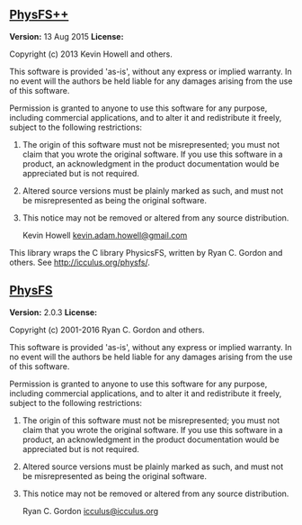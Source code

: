 [**PhysFS++**](https://github.com/kahowell/physfs-cpp)
---------

**Version:** 13 Aug 2015
**License:**

Copyright (c) 2013 Kevin Howell and others.

   This software is provided 'as-is', without any express or implied warranty.
   In no event will the authors be held liable for any damages arising from
   the use of this software.

   Permission is granted to anyone to use this software for any purpose,
   including commercial applications, and to alter it and redistribute it
   freely, subject to the following restrictions:

   1. The origin of this software must not be misrepresented; you must not
   claim that you wrote the original software. If you use this software in a
   product, an acknowledgment in the product documentation would be
   appreciated but is not required.

   2. Altered source versions must be plainly marked as such, and must not be
   misrepresented as being the original software.

   3. This notice may not be removed or altered from any source distribution.

       Kevin Howell <kevin.adam.howell@gmail.com>

This library wraps the C library PhysicsFS, written by Ryan C. Gordon and
others. See http://icculus.org/physfs/.

[**PhysFS**](http://icculus.org/physfs/)
--------

**Version:** 2.0.3
**License:**

Copyright (c) 2001-2016 Ryan C. Gordon and others.

   This software is provided 'as-is', without any express or implied warranty.
   In no event will the authors be held liable for any damages arising from
   the use of this software.

   Permission is granted to anyone to use this software for any purpose,
   including commercial applications, and to alter it and redistribute it
   freely, subject to the following restrictions:

   1. The origin of this software must not be misrepresented; you must not
   claim that you wrote the original software. If you use this software in a
   product, an acknowledgment in the product documentation would be
   appreciated but is not required.

   2. Altered source versions must be plainly marked as such, and must not be
   misrepresented as being the original software.

   3. This notice may not be removed or altered from any source distribution.

       Ryan C. Gordon <icculus@icculus.org>